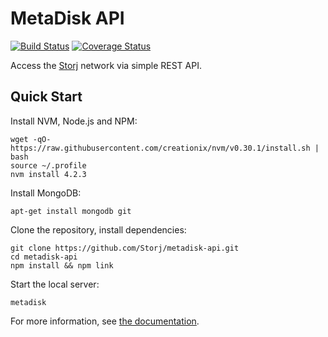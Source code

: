 MetaDisk API
============

[![Build Status](https://img.shields.io/travis/Storj/metadisk-api.svg?style=flat-square)](https://travis-ci.org/Storj/metadisk-api)
[![Coverage Status](https://img.shields.io/coveralls/Storj/metadisk-api.svg?style=flat-square)](https://coveralls.io/r/Storj/metadisk-api)

Access the [Storj](http://storj.io) network via simple REST API.

Quick Start
-----------

Install NVM, Node.js and NPM:

```
wget -qO- https://raw.githubusercontent.com/creationix/nvm/v0.30.1/install.sh | bash
source ~/.profile
nvm install 4.2.3
```

Install MongoDB:

```
apt-get install mongodb git
```

Clone the repository, install dependencies:

```
git clone https://github.com/Storj/metadisk-api.git
cd metadisk-api
npm install && npm link
```

Start the local server:

```
metadisk
```

For more information, see [the documentation](http://storj.github.io/metadisk-api).
